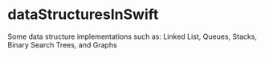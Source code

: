 # dataStructuresInSwift
Some data structure implementations such as: 
Linked List, 
Queues, 
Stacks, 
Binary Search Trees, 
and Graphs
